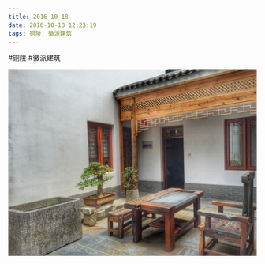```yaml
---
title: 2016-10-18
date: 2016-10-18 12:23:19
tags: 铜陵, 徽派建筑
---
```




#铜陵 #徽派建筑

![](/assets/images/2016/10/e98de3758c84566af871c63716fc8335.jpg)
